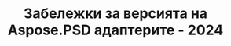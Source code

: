 ---
title: Забележки за версията на Aspose.PSD адаптерите - 2024
type: docs
weight: 40
url: /bg/net/adapters/release-notes-2024/
---